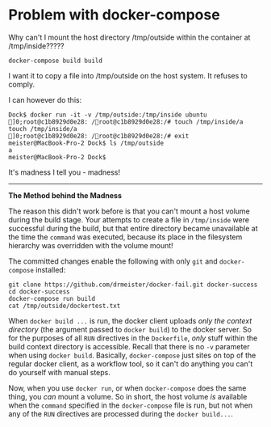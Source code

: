 #  Problem with docker-compose

Why can't I mount the host directory /tmp/outside within the container at /tmp/inside?????

```
docker-compose build build
```

I want it to copy a file into /tmp/outside on the host system.
It refuses to comply.

I can however do this:
```
Dock$ docker run -it -v /tmp/outside:/tmp/inside ubuntu
]0;root@c1b8929d0e28: /root@c1b8929d0e28:/# touch /tmp/inside/a
touch /tmp/inside/a
]0;root@c1b8929d0e28: /root@c1b8929d0e28:/# exit
meister@MacBook-Pro-2 Dock$ ls /tmp/outside
a
meister@MacBook-Pro-2 Dock$
```

It's madness I tell you - madness!


----

**The Method behind the Madness**


The reason this didn't work before is that you can't mount a host volume during the build stage. Your attempts to create a file in `/tmp/inside` were successful during the build, but that entire directory became unavailable at the time the `command` was executed, because its place in the filesystem hierarchy was overridden with the volume mount!

The committed changes enable the following with only `git` and `docker-compose` installed:

    git clone https://github.com/drmeister/docker-fail.git docker-success
    cd docker-success
    docker-compose run build
    cat /tmp/outside/dockertest.txt


When `docker build ...` is run, the docker client uploads _only the context directory_ (the argument passed to `docker build`) to the docker server. So for the purposes of all `RUN` directives in the `Dockerfile`, _only_ stuff within the build context directory is accessible. Recall that there is no `-v` parameter when using `docker build`. Basically, `docker-compose` just sites on top of the regular docker client, as a workflow tool, so it can't do anything you can't do yourself with manual steps.

 Now, when you use `docker run`, or when `docker-compose` does the same thing, you _can_ mount a volume. So in short, the host volume _is_ available when the `command` specified in the `docker-compose` file is run, but not when any of the `RUN` directives are processed during the `docker build...`.
